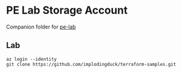 # PE Lab Storage Account
Companion folder for [pe-lab](../pe-lab)

## Lab
```
az login --identity
git clone https://github.com/implodingduck/terraform-samples.git
```